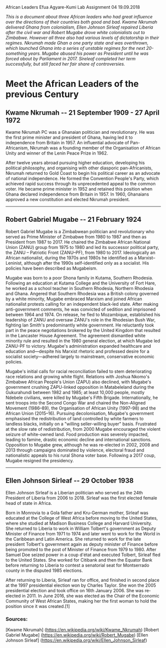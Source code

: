 African Leaders
Efua Agyare-Kumi
Lab Assignment 04
19.09.2018

_This is a document about three African leaders who had great influence over the directions of their countries both good and bad. Kwame Nkrumah delivered Ghana from colonialism, Ellen Johnson Sirleaf repaired Liberia after the civil war and Robert Mugabe drove white colonialists out to Zimbabwe. However all three also had various levels of dictatorship in their regimes. Nkrumah made Ghan a one party state and was overthrown, which launched Ghana into a series of unstable regimes for the next 20-something years. Mugabe abused his power as President until he was forced about by Parliament in 2017. Sireleaf completed her term successfully, but still faced her fair share of controversies._ 

# Meet the African Leaders of the previous Century

## Kwame Nkrumah -- 21 September 1909 - 27 April 1972
Kwame Nkrumah PC was a Ghanaian politician and revolutionary. 
He was the first prime minister and president of Ghana, having led it to independence from Britain in 1957. 
An influential advocate of Pan-Africanism, Nkrumah was a founding member of the Organisation of African Unity and winner of the Lenin Peace Prize in 1962.

After twelve years abroad pursuing higher education, developing his political philosophy, and organising with other diasporic pan-Africanists, Nkrumah returned to Gold Coast to begin his political career as an advocate of national independence. He formed the Convention People's Party, which achieved rapid success through its unprecedented appeal to the common voter. 
He became prime minister in 1952 and retained this position when Ghana declared independence from Britain in 1957. 
In 1960, Ghanaians approved a new constitution and elected Nkrumah president.

********

## Robert Gabriel Mugabe -- 21 February 1924
Robert Gabriel Mugabe is a Zimbabwean politician and revolutionary who served as Prime Minister of Zimbabwe from 1980 to 1987 and then as President from 1987 to 2017. He chaired the Zimbabwe African National Union (ZANU) group from 1975 to 1980 and led its successor political party, the ZANU – Patriotic Front (ZANU–PF), from 1980 to 2017. Ideologically an African nationalist, during the 1970s and 1980s he identified as a Marxist–Leninist, although after the 1990s self-identified only as a socialist. His policies have been described as Mugabeism.

Mugabe was born to a poor Shona family in Kutama, Southern Rhodesia. 
Following an education at Kutama College and the University of Fort Hare, he worked as a school teacher in Southern Rhodesia, Northern Rhodesia and Ghana. 
Angered that Southern Rhodesia was a British colony governed by a white minority, Mugabe embraced Marxism and joined African nationalist protests calling for an independent black-led state. 
After making anti-government comments, he was convicted of sedition and imprisoned between 1964 and 1974. On release, he fled to Mozambique, established his leadership of ZANU and oversaw ZANU's role in the Rhodesian Bush War, fighting Ian Smith's predominantly white government. 
He reluctantly took part in the peace negotiations brokered by the United Kingdom that resulted in the Lancaster House Agreement. The agreement dismantled white minority rule and resulted in the 1980 general election, at which Mugabe led ZANU-PF to victory. Mugabe's administration expanded healthcare and education and—despite his Marxist rhetoric and professed desire for a socialist society—adhered largely to mainstream, conservative economic policies.

Mugabe's initial calls for racial reconciliation failed to stem deteriorating race relations and growing white flight. 
Relations with Joshua Nkomo's Zimbabwe African People's Union (ZAPU) also declined, with Mugabe's government crushing ZAPU-linked opposition in Matabeleland during the Gukurahundi between 1982 and 1985; at least 10,000 people, mostly Ndebele civilians, were killed by Mugabe's Fifth Brigade. 
Internationally, he sent troops into the Second Congo War and chaired the Non-Aligned Movement (1986–89), the Organisation of African Unity (1997–98) and the African Union (2015–16). 
Pursuing decolonisation, Mugabe's government emphasised the redistribution of land controlled by white farmers to landless blacks, initially on a "willing seller-willing buyer" basis. Frustrated at the slow rate of redistribution, from 2000 Mugabe encouraged the violent seizure of white-owned land. Food production was severely impacted, leading to famine, drastic economic decline and international sanctions. 
Opposition to Mugabe grew, although he was re-elected in 2002, 2008 and 2013 through campaigns dominated by violence, electoral fraud and nationalistic appeals to his rural Shona voter base. 
Following a 2017 coup, Mugabe resigned the presidency.

********* 
## Ellen Johnson Sirleaf -- 29 October 1938
Ellen Johnson Sirleaf is a Liberian politician who served as the 24th President of Liberia from 2006 to 2018. 
Sirleaf was the first elected female head of state in Africa.

Born in Monrovia to a Gola father and Kru-German mother, Sirleaf was educated at the College of West Africa before moving to the United States, where she studied at Madison Business College and Harvard University. 
She returned to Liberia to work in William Tolbert's government as Deputy Minister of Finance from 1971 to 1974 and later went to work for the World in the Caribbean and Latin America. 
She returned to work for the late president Tolbert's government again as deputy minister of Finance before being promoted to the post of Minister of Finance from 1979 to 1980. 
After Samuel Doe seized power in a coup d'état and executed Tolbert, Sirleaf fled to the United States. 
She worked for Citibank and then the Equator Bank before returning to Liberia to contest a senatorial seat for Montserrado county in the disputed 1985 elections.

After returning to Liberia, Sirleaf ran for office, and finished in second place at the 1997 presidential election won by Charles Taylor. 
She won the 2005 presidential election and took office on 16th January 2006. 
She was re-elected in 2011. 
In June 2016, she was elected as the Chair of the Economic Community of West African States, making her the first woman to hold the position since it was created.[1]

### Sources: 
[Kwame Nkrumah] (https://en.wikipedia.org/wiki/Kwame_Nkrumah)
[Robert Gabriel Mugabe] (https://en.wikipedia.org/wiki/Robert_Mugabe)
[Ellen Johnson Sirleaf] (https://en.wikipedia.org/wiki/Ellen_Johnson_Sirleaf)



